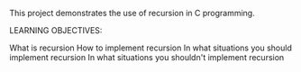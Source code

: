 This project demonstrates the use of recursion in C programming.

LEARNING OBJECTIVES:

What is recursion
How to implement recursion
In what situations you should implement recursion
In what situations you shouldn't implement recursion
